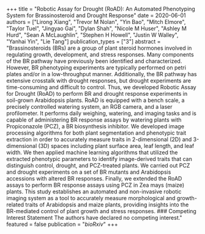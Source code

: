 +++
title = "Robotic Assay for Drought (RoAD): An Automated Phenotyping System for Brassinosteroid and Drought Response"
date = 2020-06-01
authors = ["Lirong Xiang", "Trevor M Nolan", "Yin Bao", "Mitch Elmore", "Taylor Tuel", "Jingyao Gai", "Dylan Shah", "Nicole M Huser", "Ashley M Hurd", "Sean A McLaughlin", "Stephen H Howell", "Justin W Walley", "Yanhai Yin", "Lie Tang"]
publication_types = ["3"]
abstract = "Brassinosteroids (BRs) are a group of plant steroid hormones involved in regulating growth, development, and stress responses. Many components of the BR pathway have previously been identified and characterized. However, BR phenotyping experiments are typically performed on petri plates and/or in a low-throughput manner. Additionally, the BR pathway has extensive crosstalk with drought responses, but drought experiments are time-consuming and difficult to control. Thus, we developed Robotic Assay for Drought (RoAD) to perform BR and drought response experiments in soil-grown Arabidopsis plants. RoAD is equipped with a bench scale, a precisely controlled watering system, an RGB camera, and a laser profilometer. It performs daily weighing, watering, and imaging tasks and is capable of administering BR response assays by watering plants with Propiconazole (PCZ), a BR biosynthesis inhibitor. We developed image processing algorithms for both plant segmentation and phenotypic trait extraction in order to accurately measure traits in 2-dimensional (2D) and 3-dimensional (3D) spaces including plant surface area, leaf length, and leaf width. We then applied machine learning algorithms that utilized the extracted phenotypic parameters to identify image-derived traits that can distinguish control, drought, and PCZ-treated plants. We carried out PCZ and drought experiments on a set of BR mutants and Arabidopsis accessions with altered BR responses. Finally, we extended the RoAD assays to perform BR response assays using PCZ in Zea mays (maize) plants. This study establishes an automated and non-invasive robotic imaging system as a tool to accurately measure morphological and growth-related traits of Arabidopsis and maize plants, providing insights into the BR-mediated control of plant growth and stress responses. ### Competing Interest Statement The authors have declared no competing interest."
featured = false
publication = "*bioRxiv*"
+++


